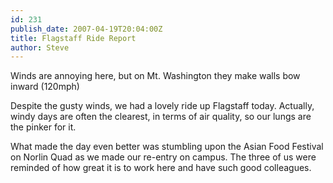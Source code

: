 ```yaml
---
id: 231
publish_date: 2007-04-19T20:04:00Z
title: Flagstaff Ride Report
author: Steve
---
```

  
Winds are annoying here, but on Mt. Washington they make walls bow inward (120mph)

Despite the gusty winds, we had a lovely ride up Flagstaff today. Actually, windy days are often the clearest, in terms of air quality, so our lungs are the pinker for it.

What made the day even better was stumbling upon the Asian Food Festival on Norlin Quad as we made our re-entry on campus. The three of us were reminded of how great it is to work here and have such good colleagues.